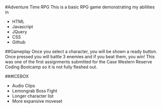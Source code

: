 #Adventure Time RPG
This is a basic RPG game demonstrating my abilities in
 - HTML
 - Javascript
 - JQuery
 - CSS
 - Github

##Gameplay
Once you select a character, you will be shown a ready button. Once pressed you will battle 3 enemies and if you beat them, you win! This was one of the first assignments submitted for the Case Western Reserve Coding Bootcamp so it is not fully fleshed out.

###ICEBOX
- Audio Clips
- Lemongrab Boss Fight
- Longer character list
- More expansive moveset